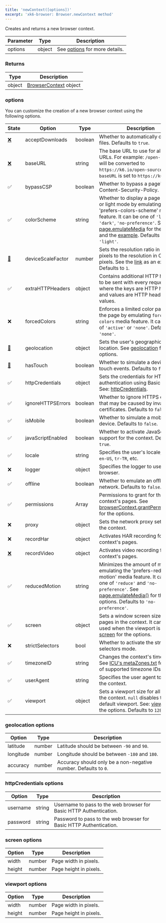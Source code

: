 ```yaml
---
title: 'newContext([options])'
excerpt: 'xk6-browser: Browser.newContext method'
---
```


Creates and returns a new browser context.

| Parameter | Type   | Description                               |
| --------- | ------ | ----------------------------------------- |
| options   | object | See [options](#options) for more details. |

### Returns

| Type   | Description                                                          |
| ------ | -------------------------------------------------------------------- |
| object | [BrowserContext](/javascript-api/xk6-browser/browsercontext/) object |

### options

You can customize the creation of a new browser context using the following options.

<!-- vale off -->

| State | Option                                                              | Type    | Description                                                                                                                                                                                                                                                                                                                                                                              |
| - | ------------------------------------------------------------------- | ------- | ---------------------------------------------------------------------------------------------------------------------------------------------------------------------------------------------------------------------------------------------------------------------------------------------------------------------------------------------------------------------------------------- |
| <span title="Not implemented">[❌](https://github.com/grafana/xk6-browser/issues/98)</span>  | acceptDownloads             | boolean | Whether to automatically download files. Defaults to `true`. |
| <span title="Not implemented">[❌](https://github.com/grafana/xk6-browser/issues/432)</span> | baseURL                     | string  | The base URL to use for all relative URLs. For example: `/open-source/` will be converted to `https://k6.io/open-source/` if `baseURL` is set to `https://k6.io`. |
| <span title="Implemented">✅</span> | bypassCSP                                                           | boolean | Whether to bypass a page's Content-Security-Policy. |
| <span title="Implemented">✅</span> | colorScheme                                                         | string  | Whether to display a page in dark or light mode by emulating the 'prefers-colors-scheme' media feature. It can be one of `'light'`, `'dark'`, `'no-preference'`. See [page.emulateMedia](/javascript-api/xk6-browser/page#page-emulatemedia-options) for the options and the [example](https://github.com/grafana/xk6-browser/blob/main/examples/colorscheme.js). Defaults to `'light'`. |
| <span title="Work in progress">[🚧](https://github.com/grafana/xk6-browser/issues/433)</span> | deviceScaleFactor          | number  | Sets the resolution ratio in physical pixels to the resolution in CSS pixels. See the [link](https://github.com/grafana/xk6-browser/blob/main/examples/device_emulation.js) as an example. Defaults to `1`. |
| <span title="Implemented">✅</span> | extraHTTPHeaders                                                    | object  | Contains additional HTTP headers to be sent with every request, where the keys are HTTP headers and values are HTTP header values. |
| <span title="Not implemented">❌</span> | forcedColors                | string  | Enforces a limited color palette on the page by emulating `forced-colors` media feature. It can be one of `'active'` or `'none'`. Defaults to `'none'`.                                                                                                                                                                                                                                  |
| <span title="Work in progress">[🚧](https://github.com/grafana/xk6-browser/issues/435)</span> | geolocation                | object  | Sets the user's geographical location. See [geolocation](#geolocation-options) for the options. |
| <span title="Work in progress">[🚧](https://github.com/grafana/xk6-browser/issues/436)</span> | hasTouch                   | boolean | Whether to simulate a device with touch events. Defaults to `false`. |
| <span title="Implemented">✅</span> | httpCredentials                                                     | object  | Sets the credentials for HTTP authentication using Basic Auth. See: [httpCredentials](#httpcredentials-options).                                                                                                                                                                                                                                                                                          |
| <span title="Implemented">✅</span> | ignoreHTTPSErrors                                                   | boolean | Whether to ignore HTTPS errors that may be caused by invalid certificates. Defaults to `false`.                                                                                                                                                                                                                                                                                          |
| <span title="Implemented">✅</span> | isMobile                                                            | boolean | Whether to simulate a mobile device. Defaults to `false`.                                                                                                                                                                                                                                                                                                                                |
| <span title="Implemented">✅</span> | javaScriptEnabled                                                   | boolean | Whether to activate JavaScript support for the context. Defaults to `true`.                                                                                                                                                                                                                                                                                                              |
| <span title="Implemented">✅</span> | locale                                                              | string  | Specifies the user's locale, such as `en-US`, `tr-TR`, etc.                                                                                                                                                                                                                                                                                                                              |
| <span title="Not implemented">❌</span> | logger                      | object  | Specifies the logger to use in xk6-browser.                                                                                                                                                                                                                                                                                                                                              |
| <span title="Implemented">✅</span> | offline                                                             | boolean | Whether to emulate an offline network. Defaults to `false`.                                                                                                                                                                                                                                                                                                                              |
| <span title="Implemented">✅</span> | permissions                                                         | Array   | Permissions to grant for the context's pages. See [browserContext.grantPermissions()](/javascript-api/xk6-browser/browsercontext#browsercontext-grantpermissions-permissions-options) for the options.                                                                                                                                                                                   |
| <span title="Not implemented">❌</span> | proxy                       | object  | Sets the network proxy settings for the context.                                                                                                                                                                                                                                                                                                                                         |
| <span title="Not implemented">❌</span> | recordHar                   | object  | Activates HAR recording for the context's pages.                                                                                                                                                                                                                                                                                                                                         |
| <span title="Not implemented">[❌](https://github.com/grafana/xk6-browser/issues/103)</span> | recordVideo | object  | Activates video recording for the context's pages.                                                                                                                                                                                                                                                                                                                                       |
| <span title="Implemented">✅</span> | reducedMotion                                                       | string  | Minimizes the amount of motion by emulating the 'prefers-reduced-motion' media feature. It can be one of `'reduce'` and `'no-preference'`. See [page.emulateMedia()](/javascript-api/xk6-browser/page#page-emulatemedia-options) for the options. Defaults to `'no-preference'`.                                                                                                         |
| <span title="Implemented">✅</span> | screen                                                              | object  | Sets a window screen size for all pages in the context. It can only be used when the viewport is set. See: [screen](#screen-options) for the options.                                                                                                                                                                                                                                    |
| <span title="Not implemented">❌</span> | strictSelectors             | bool    | Whether to activate the strict selectors mode.                                                                                                                                                                                                                                                                                                                                           |
| <span title="Implemented">✅</span> | timezoneID                                                          | string  | Changes the context's timezone. See [ICU's metaZones.txt](https://cs.chromium.org/chromium/src/third_party/icu/source/data/misc/metaZones.txt?rcl=faee8bc70570192d82d2978a71e2a615788597d1) for a list of supported timezone IDs.                                                                                                                                                        |
| <span title="Implemented">✅</span> | userAgent                                                           | string  | Specifies the user agent to use in the context.                                                                                                                                                                                                                                                                                                                                          |
| <span title="Implemented">✅</span> | viewport                                                            | object  | Sets a viewport size for all pages in the context. `null` disables the default viewport. See: [viewport](#viewport-options) for the options. Defaults to `1280x720`.                                                                                                                                                                                                                     |

<!-- vale on -->

### geolocation options

| Option    | Type   | Description                                           |
| --------- | ------ | ----------------------------------------------------- |
| latitude  | number | Latitude should be between `-90` and `90`.            |
| longitude | number | Longitude should be between `-180` and `180`.         |
| accuracy  | number | Accuracy should only be a non-negative number. Defaults to `0`. |

### httpCredentials options

| Option   | Type   | Description                                                        |
| -------- | ------ | ------------------------------------------------------------------ |
| username | string | Username to pass to the web browser for Basic HTTP Authentication. |
| password | string | Password to pass to the web browser for Basic HTTP Authentication. |

### screen options

| Option | Type   | Description            |
| ------ | ------ | ---------------------- |
| width  | number | Page width in pixels.  |
| height | number | Page height in pixels. |

<!-- vale off -->

### viewport options

<!-- vale on -->

| Option | Type   | Description            |
| ------ | ------ | ---------------------- |
| width  | number | Page width in pixels.  |
| height | number | Page height in pixels. |

<!-- vale off -->